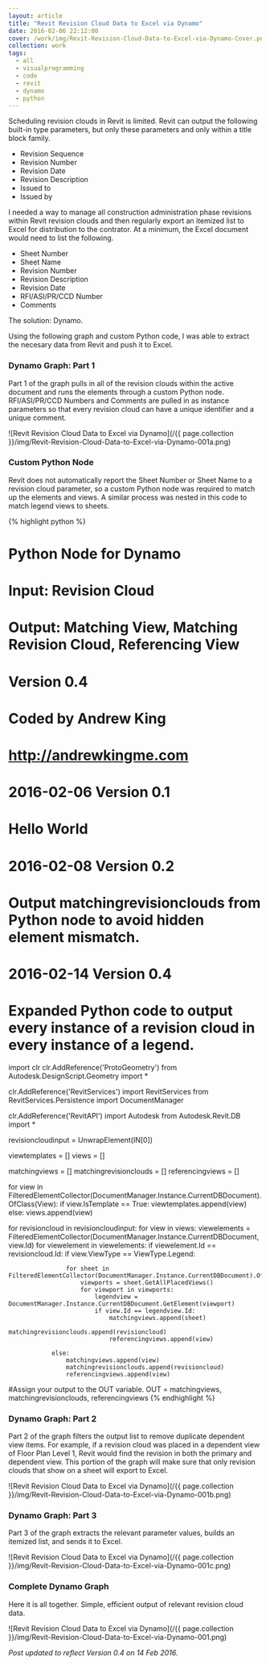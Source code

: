 ```yaml
---
layout: article
title: "Revit Revision Cloud Data to Excel via Dynamo"
date: 2016-02-06 22:12:00
cover: /work/img/Revit-Revision-Cloud-Data-to-Excel-via-Dynamo-Cover.png
collection: work
tags:
  - all
  - visualprogramming
  - code
  - revit
  - dynamo
  - python
---
```


Scheduling revision clouds in Revit is limited. Revit can output the following built-in type parameters, but only these parameters and only within a title block family.

<!--more-->

* Revision Sequence
* Revision Number
* Revision Date
* Revision Description
* Issued to
* Issued by

I needed a way to manage all construction administration phase revisions within Revit revision clouds and then regularly export an itemized list to Excel for distribution to the contrator. At a minimum, the Excel document would need to list the following.

* Sheet Number
* Sheet Name
* Revision Number
* Revision Description
* Revision Date
* RFI/ASI/PR/CCD Number
* Comments

The solution: Dynamo.

Using the following graph and custom Python code, I was able to extract the necesary data from Revit and push it to Excel.

### Dynamo Graph: Part 1

Part 1 of the graph pulls in all of the revision clouds within the active document and runs the elements through a custom Python node. RFI/ASI/PR/CCD Numbers and Comments are pulled in as instance parameters so that every revision cloud can have a unique identifier and a unique comment.

![Revit Revision Cloud Data to Excel via Dynamo](/{{ page.collection }}/img/Revit-Revision-Cloud-Data-to-Excel-via-Dynamo-001a.png)

### Custom Python Node

Revit does not automatically report the Sheet Number or Sheet Name to a revision cloud parameter, so a custom Python node was required to match up the elements and views. A similar process was nested in this code to match legend views to sheets.

{% highlight python %}
# Python Node for Dynamo
# Input: Revision Cloud
# Output: Matching View, Matching Revision Cloud, Referencing View
# Version 0.4
# Coded by Andrew King
# http://andrewkingme.com
# 
# 2016-02-06 Version 0.1
# Hello World
#
# 2016-02-08 Version 0.2
# Output matchingrevisionclouds from Python node to avoid hidden element mismatch.
#
# 2016-02-14 Version 0.4
# Expanded Python code to output every instance of a revision cloud in every instance of a legend.

import clr
clr.AddReference('ProtoGeometry')
from Autodesk.DesignScript.Geometry import *

clr.AddReference('RevitServices')
import RevitServices
from RevitServices.Persistence import DocumentManager

clr.AddReference('RevitAPI')
import Autodesk
from Autodesk.Revit.DB import *

revisioncloudinput = UnwrapElement(IN[0])

viewtemplates = []
views = []

matchingviews = []
matchingrevisionclouds = []
referencingviews = []

for view in FilteredElementCollector(DocumentManager.Instance.CurrentDBDocument).OfClass(View):
	if view.IsTemplate == True:
		viewtemplates.append(view)
	else:
		views.append(view)

for revisioncloud in revisioncloudinput:
	for view in views:
		viewelements = FilteredElementCollector(DocumentManager.Instance.CurrentDBDocument, view.Id)
		for viewelement in viewelements:
			if viewelement.Id == revisioncloud.Id:
				if view.ViewType == ViewType.Legend:
					
					for sheet in FilteredElementCollector(DocumentManager.Instance.CurrentDBDocument).OfClass(ViewSheet):
						viewports = sheet.GetAllPlacedViews()
						for viewport in viewports:
							legendview = DocumentManager.Instance.CurrentDBDocument.GetElement(viewport)
							if view.Id == legendview.Id:
								matchingviews.append(sheet)
								matchingrevisionclouds.append(revisioncloud)
								referencingviews.append(view)

				else:
					matchingviews.append(view)
					matchingrevisionclouds.append(revisioncloud)
					referencingviews.append(view)

#Assign your output to the OUT variable.
OUT = matchingviews, matchingrevisionclouds, referencingviews
{% endhighlight %}

### Dynamo Graph: Part 2

Part 2 of the graph filters the output list to remove duplicate dependent view items. For example, if a revision cloud was placed in a dependent view of Floor Plan Level 1, Revit would find the revision in both the primary and dependent view. This portion of the graph will make sure that only revision clouds that show on a sheet will export to Excel.

![Revit Revision Cloud Data to Excel via Dynamo](/{{ page.collection }}/img/Revit-Revision-Cloud-Data-to-Excel-via-Dynamo-001b.png)

### Dynamo Graph: Part 3

Part 3 of the graph extracts the relevant parameter values, builds an itemized list, and sends it to Excel.

![Revit Revision Cloud Data to Excel via Dynamo](/{{ page.collection }}/img/Revit-Revision-Cloud-Data-to-Excel-via-Dynamo-001c.png)

### Complete Dynamo Graph

Here it is all together. Simple, efficient output of relevant revision cloud data.

![Revit Revision Cloud Data to Excel via Dynamo](/{{ page.collection }}/img/Revit-Revision-Cloud-Data-to-Excel-via-Dynamo-001.png)

*Post updated to reflect Version 0.4 on 14 Feb 2016.*